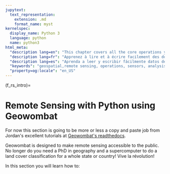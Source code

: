 ```yaml
---
jupytext:
  text_representation:
    extension: .md
    format_name: myst
kernelspec:
  display_name: Python 3
  language: python
  name: python3
html_meta:
  "description lang=en": "This chapter covers all the core operations you need to do remote sensing with Python. We focus on the use of Geowombat because it makes opening, writing, mosaicing, and classifying images easy and intuitive."
  "description lang=fr": "Apprenez à lire et à écrire facilement des données de télédétection à partir de divers capteurs, mosaïques Ce chapitre couvre toutes les opérations de base dont vous avez besoin pour effectuer la télédétection avec Python. Nous nous concentrons sur l'utilisation de Geowombat car il permet d'ouvrir, d'écrire, de mosaïquer et de classer des images de manière simple et intuitive."
  "description lang=es": "Aprenda a leer y escribir fácilmente datos de teledetección desde una variedad de sensores, mosaico. Este capítulo cubre todas las operaciones básicas que necesita para realizar teledetección con Python. Nos enfocamos en el uso de Geowombat porque hace que abrir, escribir, crear mosaicos y clasificar imágenes sea fácil e intuitivo, o crea pilas de series de tiempo."
  "keywords": "geospatial,remote sensing, operations, sensors, analysis"
  "property=og:locale": "en_US"
---
```


(f_rs_intro)=

# Remote Sensing with Python using Geowombat
 
For now this section is going to be more or less a copy and paste job from Jordan's excellent tutorials at [Geowombat's readthedocs](geowombat.readthedocs.io/). 

Geowombat is designed to make remote sensing accessible to the public. No longer do you need a PhD in geography and a supercomputer to do a land cover classification for a whole state or country! Vive la révolution! 

In this section you will learn how to:

```{tableofcontents}
```
